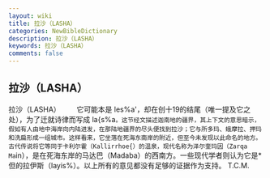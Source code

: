 ```yaml
---
layout: wiki
title: 拉沙（LASHA）
categories: NewBibleDictionary
description: 拉沙（LASHA）
keywords: 拉沙（LASHA）
comments: false
---
```


## 拉沙（LASHA）



拉沙（LASHA）
　　它可能本是 les%a'，却在创十19的结尾（唯一提及它之处），为了迁就诗律而写成 la{s%a`。这节经文描述迦南地的疆界，其上下文的意思暗示，假如有人由地中海岸向内陆进发，在那陆地疆界的尽头便找到拉沙；它与所多玛、蛾摩拉、押玛和洗扁形成一组城市。这样看来，它坐落在死海东南岸的附近，但至今未发现以此命名的地方。古代传说将它等同于卡利尔霍（Kallirrhoe{）的温泉，现代名称为泽尔奎玛因（Zarqa Ma`in），是在死海东岸的马达巴（Madaba）的西南方。一些现代学者则认为它是*但的拉伊斯（layis%）。以上所有的意见都没有足够的证据作为支持。
T.C.M.




